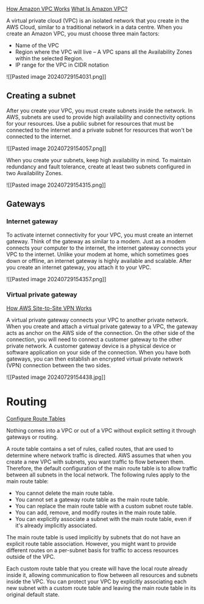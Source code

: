 [How Amazon VPC Works](https://docs.aws.amazon.com/vpc/latest/userguide/VPC_Subnets.html)
[What Is Amazon VPC?](https://docs.aws.amazon.com/vpc/latest/userguide/what-is-amazon-vpc.html)

A virtual private cloud (VPC) is an isolated network that you create in the AWS Cloud, similar to a traditional network in a data centre. When you create an Amazon VPC, you must choose three main factors:

- Name of the VPC
- Region where the VPC will live – A VPC spans all the Availability Zones within the selected Region.
- IP range for the VPC in CIDR notation


![[Pasted image 20240729154031.png]]

## Creating a subnet  

After you create your VPC, you must create subnets inside the network. In AWS, subnets are used to provide high availability and connectivity options for your resources. Use a public subnet for resources that must be connected to the internet and a private subnet for resources that won't be connected to the internet.

![[Pasted image 20240729154057.png]]

When you create your subnets, keep high availability in mind. To maintain redundancy and fault tolerance, create at least two subnets configured in two Availability Zones.

![[Pasted image 20240729154315.png]]

## Gateways

### Internet gateway  

To activate internet connectivity for your VPC, you must create an internet gateway. Think of the gateway as similar to a modem. Just as a modem connects your computer to the internet, the internet gateway connects your VPC to the internet. Unlike your modem at home, which sometimes goes down or offline, an internet gateway is highly available and scalable. After you create an internet gateway, you attach it to your VPC.

![[Pasted image 20240729154357.png]]


### Virtual private gateway  

[How AWS Site-to-Site VPN Works](https://docs.aws.amazon.com/vpn/latest/s2svpn/how_it_works.html)

A virtual private gateway connects your VPC to another private network. When you create and attach a virtual private gateway to a VPC, the gateway acts as anchor on the AWS side of the connection. On the other side of the connection, you will need to connect a customer gateway to the other private network. A customer gateway device is a physical device or software application on your side of the connection. When you have both gateways, you can then establish an encrypted virtual private network (VPN) connection between the two sides.

![[Pasted image 20240729154438.jpg]]

# Routing

[Configure Route Tables](https://docs.aws.amazon.com/vpc/latest/userguide/VPC_Route_Tables.html)

Nothing comes into a VPC or out of a VPC without explicit setting it through gateways or routing.

A route table contains a set of rules, called routes, that are used to determine where network traffic is directed. AWS assumes that when you create a new VPC with subnets, you want traffic to flow between them. Therefore, the default configuration of the main route table is to allow traffic between all subnets in the local network. The following rules apply to the main route table:

- You cannot delete the main route table.
- You cannot set a gateway route table as the main route table.
- You can replace the main route table with a custom subnet route table.
- You can add, remove, and modify routes in the main route table.
- You can explicitly associate a subnet with the main route table, even if it's already implicitly associated.

The main route table is used implicitly by subnets that do not have an explicit route table association. However, you might want to provide different routes on a per-subnet basis for traffic to access resources outside of the VPC.

Each custom route table that you create will have the local route already inside it, allowing communication to flow between all resources and subnets inside the VPC. You can protect your VPC by explicitly associating each new subnet with a custom route table and leaving the main route table in its original default state.